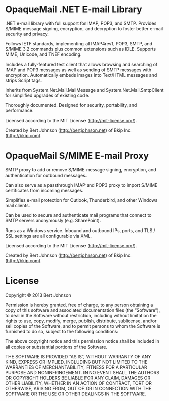 OpaqueMail .NET E-mail Library
==============================

.NET e-mail library with full support for IMAP, POP3, and SMTP.  Provides S/MIME message signing, encryption, and decryption to foster better e-mail security and privacy.

Follows IETF standards, implementing all IMAP4rev1, POP3, SMTP, and S/MIME 3.2 commands plus common extensions such as IDLE.  Supports MIME, Unicode, and TNEF encoding.

Includes a fully-featured test client that allows browsing and searching of IMAP and POP3 messages as well as sending of SMTP messages with encryption.  Automatically embeds images into Text/HTML messages and strips Script tags.

Inherits from System.Net.Mail.MailMessage and System.Net.Mail.SmtpClient for simplified upgrades of existing code.

Thoroughly documented.  Designed for security, portability, and performance.

Licensed according to the MIT License (http://mit-license.org/).

Created by Bert Johnson (http://bertjohnson.net) of Bkip Inc. (http://bkip.com).

OpaqueMail S/MIME E-mail Proxy
==============================

SMTP proxy to add or remove S/MIME message signing, encryption, and authentication for outbound messages.

Can also serve as a passthrough IMAP and POP3 proxy to import S/MIME certificates from incoming messages.

Simplifies e-mail protection for Outlook, Thunderbird, and other Windows mail clients.

Can be used to secure and authenticate mail programs that connect to SMTP servers anonymously (e.g. SharePoint).

Runs as a Windows service.  Inbound and outbound IPs, ports, and TLS / SSL settings are all configurable via XML.

Licensed according to the MIT License (http://mit-license.org/).

Created by Bert Johnson (http://bertjohnson.net) of Bkip Inc. (http://bkip.com).

License
=======

Copyright © 2013 Bert Johnson

Permission is hereby granted, free of charge, to any person obtaining a copy of this software and associated documentation files (the “Software”), to deal in the Software without restriction, including without limitation the rights to use, copy, modify, merge, publish, distribute, sublicense, and/or sell copies of the Software, and to permit persons to whom the Software is furnished to do so, subject to the following conditions:

The above copyright notice and this permission notice shall be included in all copies or substantial portions of the Software.

THE SOFTWARE IS PROVIDED “AS IS”, WITHOUT WARRANTY OF ANY KIND, EXPRESS OR IMPLIED, INCLUDING BUT NOT LIMITED TO THE WARRANTIES OF MERCHANTABILITY, FITNESS FOR A PARTICULAR PURPOSE AND NONINFRINGEMENT. IN NO EVENT SHALL THE AUTHORS OR COPYRIGHT HOLDERS BE LIABLE FOR ANY CLAIM, DAMAGES OR OTHER LIABILITY, WHETHER IN AN ACTION OF CONTRACT, TORT OR OTHERWISE, ARISING FROM, OUT OF OR IN CONNECTION WITH THE SOFTWARE OR THE USE OR OTHER DEALINGS IN THE SOFTWARE.